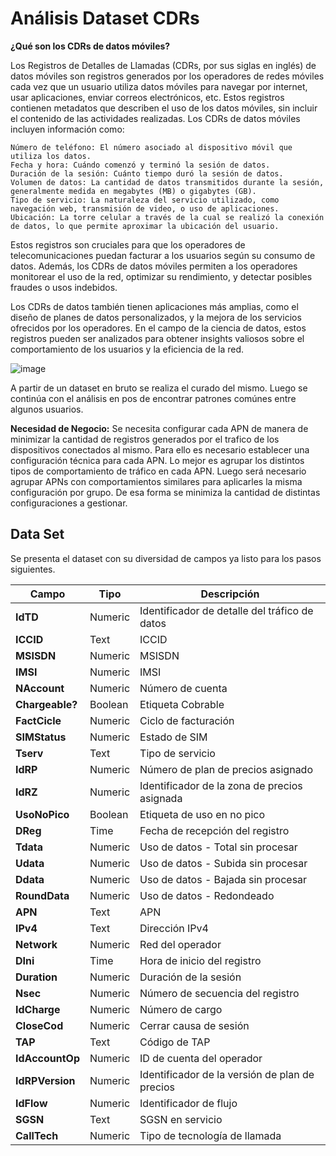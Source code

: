 # Análisis Dataset CDRs #

**¿Qué son los CDRs de datos móviles?**

Los Registros de Detalles de Llamadas (CDRs, por sus siglas en inglés) de datos móviles son registros generados por los operadores de redes móviles cada vez que un usuario utiliza datos móviles para navegar por internet, usar aplicaciones, enviar correos electrónicos, etc. Estos registros contienen metadatos que describen el uso de los datos móviles, sin incluir el contenido de las actividades realizadas. Los CDRs de datos móviles incluyen información como:

    Número de teléfono: El número asociado al dispositivo móvil que utiliza los datos.
    Fecha y hora: Cuándo comenzó y terminó la sesión de datos.
    Duración de la sesión: Cuánto tiempo duró la sesión de datos.
    Volumen de datos: La cantidad de datos transmitidos durante la sesión, generalmente medida en megabytes (MB) o gigabytes (GB).
    Tipo de servicio: La naturaleza del servicio utilizado, como navegación web, transmisión de video, o uso de aplicaciones.
    Ubicación: La torre celular a través de la cual se realizó la conexión de datos, lo que permite aproximar la ubicación del usuario.

Estos registros son cruciales para que los operadores de telecomunicaciones puedan facturar a los usuarios según su consumo de datos. Además, los CDRs de datos móviles permiten a los operadores monitorear el uso de la red, optimizar su rendimiento, y detectar posibles fraudes o usos indebidos​​.

Los CDRs de datos también tienen aplicaciones más amplias, como el diseño de planes de datos personalizados, y la mejora de los servicios ofrecidos por los operadores. En el campo de la ciencia de datos, estos registros pueden ser analizados para obtener insights valiosos sobre el comportamiento de los usuarios y la eficiencia de la red​.

![image](https://github.com/user-attachments/assets/09e64de8-85bb-4dca-8b27-6899d5a6f88c)

A partir de un dataset en bruto se realiza el curado del mismo. Luego se continúa con el análisis en pos de encontrar patrones comúnes entre algunos usuarios.

**Necesidad de Negocio:** Se necesita configurar cada APN de manera de minimizar la cantidad de registros generados por el trafico de los dispositivos conectados al mismo. Para ello es necesario establecer una configuración técnica para cada APN. Lo mejor es agrupar los distintos tipos de comportamiento de tráfico en cada APN. Luego será necesario agrupar APNs con comportamientos similares para aplicarles la misma configuración por grupo. De esa forma se minimiza la cantidad de distintas configuraciones a gestionar.

## Data Set ##
Se presenta el dataset con su diversidad de campos ya listo para los pasos siguientes.

| **Campo**     | **Tipo** | **Descripción**                                |
|---------------|----------|------------------------------------------------|
| **IdTD**      | Numeric  | Identificador de detalle del tráfico de datos  |
| **ICCID**     | Text     | ICCID                                          |
| **MSISDN**    | Numeric  | MSISDN                                         |
| **IMSI**      | Numeric  | IMSI                                           |
| **NAccount**  | Numeric  | Número de cuenta                               |
| **Chargeable?** | Boolean | Etiqueta Cobrable                            |
| **FactCicle** | Numeric  | Ciclo de facturación                           |
| **SIMStatus** | Numeric  | Estado de SIM                                  |
| **Tserv**     | Text     | Tipo de servicio                               |
| **IdRP**      | Numeric  | Número de plan de precios asignado             |
| **IdRZ**      | Numeric  | Identificador de la zona de precios asignada   |
| **UsoNoPico** | Boolean  | Etiqueta de uso en no pico                     |
| **DReg**      | Time     | Fecha de recepción del registro                |
| **Tdata**     | Numeric  | Uso de datos - Total sin procesar              |
| **Udata**     | Numeric  | Uso de datos - Subida sin procesar             |
| **Ddata**     | Numeric  | Uso de datos - Bajada sin procesar             |
| **RoundData** | Numeric  | Uso de datos - Redondeado                      |
| **APN**       | Text     | APN                                            |
| **IPv4**      | Text     | Dirección IPv4                                 |
| **Network**   | Numeric  | Red del operador                               |
| **DIni**      | Time     | Hora de inicio del registro                    |
| **Duration**  | Numeric  | Duración de la sesión                          |
| **Nsec**      | Numeric  | Número de secuencia del registro               |
| **IdCharge**  | Numeric  | Número de cargo                                |
| **CloseCod**  | Numeric  | Cerrar causa de sesión                         |
| **TAP**       | Text     | Código de TAP                                  |
| **IdAccountOp** | Numeric | ID de cuenta del operador                    |
| **IdRPVersion** | Numeric | Identificador de la versión de plan de precios|
| **IdFlow**    | Numeric  | Identificador de flujo                         |
| **SGSN**      | Text     | SGSN en servicio                               |
| **CallTech**  | Numeric  | Tipo de tecnología de llamada                  |
